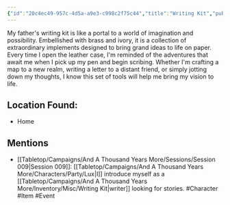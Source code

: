 ```yaml
---
{"id":"20c4ec49-957c-4d5a-a9e3-c998c2f75c44","title":"Writing Kit","publish":true,"date_created":"Sunday, March 5th 2023, 6:42:58 pm","date_modified":"Saturday, March 30th 2024, 11:24:43 pm","path":"Tabletop/Campaigns/And A Thousand Years More/Inventory/Misc/Writing Kit.md","permalink":"/tabletop/campaigns/and-a-thousand-years-more/inventory/misc/writing-kit/","PassFrontmatter":true}
---
```


<!--My dad's writing kit I use for writing maps, letters, etc.-->

My father's writing kit is like a portal to a world of imagination and possibility. Embellished with brass and ivory, it is a collection of extraordinary implements designed to bring grand ideas to life on paper. Every time I open the leather case, I'm reminded of the adventures that await me when I pick up my pen and begin scribing. Whether I'm crafting a map to a new realm, writing a letter to a distant friend, or simply jotting down my thoughts, I know this set of tools will help me bring my vision to life.

## Location Found:

- Home

## Mentions

- [[Tabletop/Campaigns/And A Thousand Years More/Sessions/Session 009\|Session 009]]: [[Tabletop/Campaigns/And A Thousand Years More/Characters/Party/Lux\|I]] introduce myself as a [[Tabletop/Campaigns/And A Thousand Years More/Inventory/Misc/Writing Kit\|writer]] looking for stories. #Character #Item #Event

